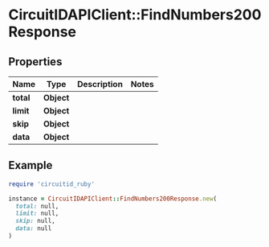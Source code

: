 # CircuitIDAPIClient::FindNumbers200Response

## Properties

| Name | Type | Description | Notes |
| ---- | ---- | ----------- | ----- |
| **total** | **Object** |  |  |
| **limit** | **Object** |  |  |
| **skip** | **Object** |  |  |
| **data** | **Object** |  |  |

## Example

```ruby
require 'circuitid_ruby'

instance = CircuitIDAPIClient::FindNumbers200Response.new(
  total: null,
  limit: null,
  skip: null,
  data: null
)
```

